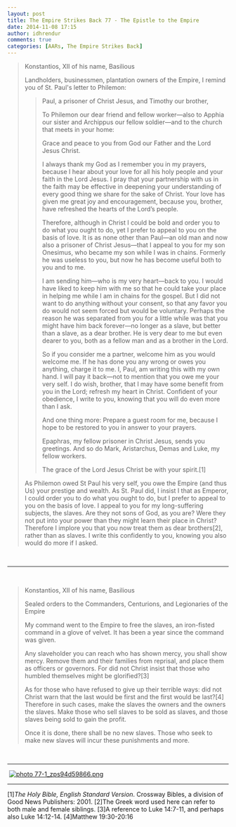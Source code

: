 ```yaml
---
layout: post
title: The Empire Strikes Back 77 - The Epistle to the Empire
date: 2014-11-08 17:15
author: idhrendur
comments: true
categories: [AARs, The Empire Strikes Back]
---
```

<blockquote>Konstantios, XII of his name, Basilious

Landholders, businessmen, plantation owners of the Empire, I remind you of St. Paul's letter to Philemon:
<blockquote>Paul, a prisoner of Christ Jesus, and Timothy our brother,

To Philemon our dear friend and fellow worker—also to Apphia our sister and Archippus our fellow soldier—and to the church that meets in your home:

Grace and peace to you from God our Father and the Lord Jesus Christ.

I always thank my God as I remember you in my prayers, because I hear about your love for all his holy people and your faith in the Lord Jesus. I pray that your partnership with us in the faith may be effective in deepening your understanding of every good thing we share for the sake of Christ. Your love has given me great joy and encouragement, because you, brother, have refreshed the hearts of the Lord’s people.

Therefore, although in Christ I could be bold and order you to do what you ought to do, yet I prefer to appeal to you on the basis of love. It is as none other than Paul—an old man and now also a prisoner of Christ Jesus—that I appeal to you for my son Onesimus, who became my son while I was in chains. Formerly he was useless to you, but now he has become useful both to you and to me.

I am sending him—who is my very heart—back to you. I would have liked to keep him with me so that he could take your place in helping me while I am in chains for the gospel. But I did not want to do anything without your consent, so that any favor you do would not seem forced but would be voluntary. Perhaps the reason he was separated from you for a little while was that you might have him back forever—no longer as a slave, but better than a slave, as a dear brother. He is very dear to me but even dearer to you, both as a fellow man and as a brother in the Lord.

So if you consider me a partner, welcome him as you would welcome me. If he has done you any wrong or owes you anything, charge it to me. I, Paul, am writing this with my own hand. I will pay it back—not to mention that you owe me your very self. I do wish, brother, that I may have some benefit from you in the Lord; refresh my heart in Christ. Confident of your obedience, I write to you, knowing that you will do even more than I ask.

And one thing more: Prepare a guest room for me, because I hope to be restored to you in answer to your prayers.

Epaphras, my fellow prisoner in Christ Jesus, sends you greetings. And so do Mark, Aristarchus, Demas and Luke, my fellow workers.

The grace of the Lord Jesus Christ be with your spirit.[1]</blockquote>
As Philemon owed St Paul his very self, you owe the Empire (and thus Us) your prestige and wealth. As St. Paul did, I insist I that as Emperor, I could order you to do what you ought to do, but I prefer to appeal to you on the basis of love. I appeal to you for my long-suffering subjects, the slaves. Are they not sons of God, as you are? Were they not put into your power than they might learn their place in Christ? Therefore I implore you that you now treat them as dear brothers[2], rather than as slaves. I write this confidently to you, knowing you also would do more if I asked.</blockquote>
&zwnj;
<hr />
&zwnj;
<blockquote>Konstantios, XII of his name, Basilious

Sealed orders to the Commanders, Centurions, and Legionaries of the Empire

My command went to the Empire to free the slaves, an iron-fisted command in a glove of velvet. It has been a year since the command was given.

Any slaveholder you can reach who has shown mercy, you shall show mercy. Remove them and their families from reprisal, and place them as officers or governors. For did not Christ insist that those who humbled themselves might be glorified?[3]

As for those who have refused to give up their terrible ways: did not Christ warn that the last would be first and the first would be last?[4] Therefore in such cases, make the slaves the owners and the owners the slaves. Make those who sell slaves to be sold as slaves, and those slaves being sold to gain the profit.

Once it is done, there shall be no new slaves. Those who seek to make new slaves will incur these punishments and more.</blockquote>
&zwnj;
<hr />
&zwnj;
<a href="http://s1327.photobucket.com/user/idhrendur/media/The%20Empire%20Strikes%20Back/77-1_zps94d59866.png.html" target="_blank"><img class="aligncenter" src="http://i1327.photobucket.com/albums/u670/idhrendur/The%20Empire%20Strikes%20Back/77-1_zps94d59866.png" alt=" photo 77-1_zps94d59866.png" border="0" /></a>

<hr />

[1]<em>The Holy Bible, English Standard Version</em>. Crossway Bibles, a division of Good News Publishers: 2001.
[2]The Greek word used here can refer to both male and female siblings.
[3]A reference to Luke 14:7-11, and perhaps also Luke 14:12-14.
[4]Matthew 19:30-20:16
